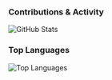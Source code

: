 ### Contributions & Activity
![GitHub Stats](https://github-readme-stats.vercel.app/api?username=blessed-winner&show_icons=true&theme=dark&bg_color=0a0f14&title_color=00ffff&icon_color=00ffff&text_color=e0f7fa)

### Top Languages
![Top Languages](https://github-readme-stats.vercel.app/api/top-langs/?username=blessed-winner&layout=compact&theme=dark&bg_color=0a0f14&title_color=00ffff&text_color=e0f7fa)
